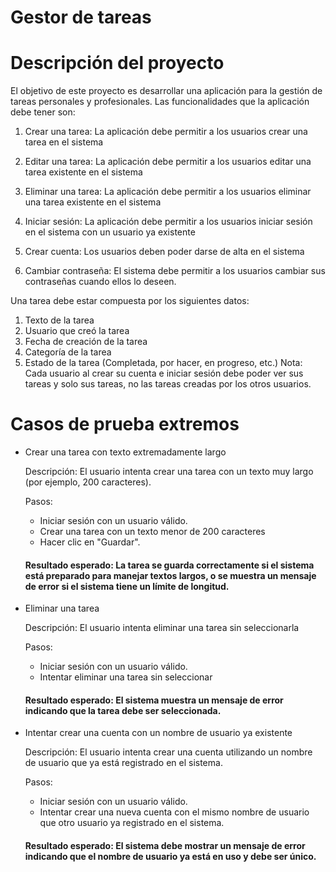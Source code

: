 # Gestor de tareas
# Descripción del proyecto

El objetivo de este proyecto es desarrollar una aplicación para la gestión de tareas personales y
profesionales. Las funcionalidades que la aplicación debe tener son:

1. Crear una tarea: La aplicación debe permitir a los usuarios crear una tarea en el
sistema

3. Editar una tarea: La aplicación debe permitir a los usuarios editar una tarea existente
en el sistema

5. Eliminar una tarea: La aplicación debe permitir a los usuarios eliminar una tarea
existente en el sistema

7. Iniciar sesión: La aplicación debe permitir a los usuarios iniciar sesión en el sistema con
un usuario ya existente

9. Crear cuenta: Los usuarios deben poder darse de alta en el sistema

10. Cambiar contraseña: El sistema debe permitir a los usuarios cambiar sus contraseñas
cuando ellos lo deseen.

Una tarea debe estar compuesta por los siguientes datos:
1. Texto de la tarea
2. Usuario que creó la tarea
3. Fecha de creación de la tarea
4. Categoría de la tarea
5. Estado de la tarea (Completada, por hacer, en progreso, etc.)
Nota: Cada usuario al crear su cuenta e iniciar sesión debe poder ver sus tareas y solo sus tareas,
no las tareas creadas por los otros usuarios.

# Casos de prueba extremos
- Crear una tarea con texto extremadamente largo

  Descripción: El usuario intenta crear una tarea con un texto muy largo (por ejemplo, 200 caracteres).

  Pasos:
  - Iniciar sesión con un usuario válido.
  - Crear una tarea con un texto menor de 200 caracteres
  - Hacer clic en "Guardar".

  #### Resultado esperado: La tarea se guarda correctamente si el sistema está preparado para manejar textos largos, o se muestra un mensaje de error si el sistema tiene un límite de longitud.
- Eliminar una tarea 

  Descripción: El usuario intenta eliminar una tarea sin seleccionarla

  Pasos:
  - Iniciar sesión con un usuario válido.
  - Intentar eliminar una tarea sin seleccionar
  #### Resultado esperado: El sistema muestra un mensaje de error indicando que la tarea debe ser seleccionada.

- Intentar crear una cuenta con un nombre de usuario ya existente

  Descripción: El usuario intenta crear una cuenta utilizando un nombre de usuario que ya está registrado en el sistema.

  Pasos:
  - Iniciar sesión con un usuario válido.
  - Intentar crear una nueva cuenta con el mismo nombre de usuario que otro usuario ya registrado en el sistema.
  #### Resultado esperado: El sistema debe mostrar un mensaje de error indicando que el nombre de usuario ya está en uso y debe ser único.
